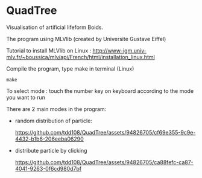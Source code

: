 # QuadTree
Visualisation of artificial lifeform Boids.

The program using MLVlib (created by Universite Gustave Eiffel)

Tutorial to install MLVlib on Linux : http://www-igm.univ-mlv.fr/~boussica/mlv/api/French/html/installation_linux.html

Compile the program, type make in terminal (Linux)

`make`

To select mode : touch the number key on keyboard according to the mode you want to run

There are 2 main modes in the program:
  - random distribution of particle:    

    https://github.com/tdd108/QuadTree/assets/94826705/cf69e355-9c9e-4432-b1b6-206eeba06290


  - distribute particle by clicking
  
  
    https://github.com/tdd108/QuadTree/assets/94826705/ca88fefc-ca87-4041-9263-0f6cd980d7bf
    
